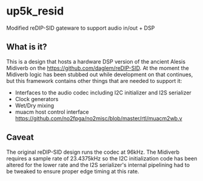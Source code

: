 # up5k_resid
Modified reDIP-SID gateware to support audio in/out + DSP

## What is it?
This is a design that hosts a hardware DSP version of the ancient
Alesis Midiverb on the https://github.com/daglem/reDIP-SID. At the
moment the Midiverb logic has been stubbed out while development on
that continues, but this framework contains other things that are
needed to support it:

* Interfaces to the audio codec including I2C initializer and I2S serializer
* Clock generators
* Wet/Dry mixing
* muacm host control interface https://github.com/no2fpga/no2misc/blob/master/rtl/muacm2wb.v

## Caveat
The original reDIP-SID design runs the codec at 96kHz. The Midiverb requires
a sample rate of 23.4375kHz so the I2C initialization code has been altered
for the lower rate and the I2S serializer's internal pipelining had to be
tweaked to ensure proper edge timing at this rate.

